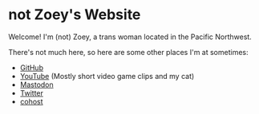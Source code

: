 # not Zoey's Website

Welcome! I'm (not) Zoey, a trans woman located in the Pacific Northwest.

There's not much here, so here are some other places I'm at sometimes:

- [GitHub](https://github.com/Zyllian)
- [YouTube](https://youtube.com/@zyllian) (Mostly short video game clips and my cat)
- [Mastodon](https://mas.to/@zyl)
- [Twitter](https://twitter.com/Zylllian)
- [cohost](https://cohost.org/zyl)
